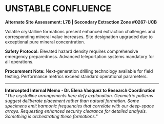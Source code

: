 # UNSTABLE CONFLUENCE

**Alternate Site Assessment: L7B | Secondary Extraction Zone #0267-UCB**

Volatile crystalline formations present enhanced extraction challenges and corresponding mineral value increases. Site designation upgraded due to exceptional pure mineral concentration.

**Safety Protocol:** Elevated hazard density requires comprehensive emergency preparedness. Advanced teleportation systems mandatory for all operations.

**Procurement Note:** Next-generation drilling technology available for field testing. Performance metrics exceed standard operational parameters.

---

**Intercepted Internal Memo - Dr. Elena Vasquez to Research Coordination** _"The crystalline arrangements here defy explanation. Geometric patterns suggest deliberate placement rather than natural formation. Some specimens emit harmonic frequencies that correlate with our deep-space arrays. Requesting enhanced security clearance for detailed analysis. Something is orchestrating these formations."_
